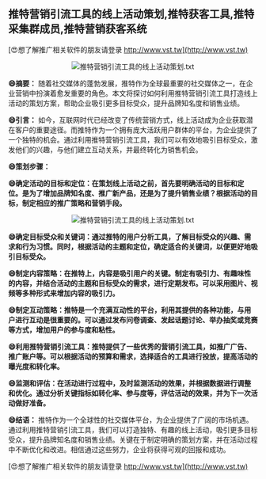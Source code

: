 ## **推特营销引流工具的线上活动策划,推特获客工具,推特采集群成员,推特营销获客系统**

[😍想了解推广相关软件的朋友请登录 http://www.vst.tw](http://www.vst.tw)

 <center><img src="https://vst.tw/MP4/tuiguang/png/4.png" alt="推特营销引流工具的线上活动策划.txt"></center>

**😄摘要：**
随着社交媒体的蓬勃发展，推特作为全球最重要的社交媒体之一，在企业营销中扮演着愈发重要的角色。本文将探讨如何利用推特营销引流工具打造线上活动的策划方案，帮助企业吸引更多目标受众，提升品牌知名度和销售业绩。

**😄引言：**
如今，互联网时代已经改变了传统营销方式，线上活动成为企业获取潜在客户的重要途径。而推特作为一个拥有庞大活跃用户群体的平台，为企业提供了一个独特的机会。通过利用推特营销引流工具，我们可以有效地吸引目标受众，激发他们的兴趣，与他们建立互动关系，并最终转化为销售机会。

**😄策划步骤：**

**😄确定活动的目标和定位：在策划线上活动之前，首先要明确活动的目标和定位。是为了增加品牌知名度、推广新产品，还是为了提升销售业绩？根据活动的目标，制定相应的推广策略和营销手段。**

 <center><img src="https://vst.tw/MP4/tuiguang/png/2.png" alt="推特营销引流工具的线上活动策划.txt"></center>

**😄确定目标受众和关键词：通过推特的用户分析工具，了解目标受众的兴趣、需求和行为习惯。同时，根据活动的主题和定位，确定适合的关键词，以便更好地吸引目标受众。**

**😄制定内容策略：在推特上，内容是吸引用户的关键。制定有吸引力、有趣味性的内容，并结合活动的主题和目标受众的需求，进行定期发布。可以采用图片、视频等多种形式来增加内容的吸引力。**

**😄制定互动策略：推特是一个充满互动性的平台，利用其提供的各种功能，与用户进行互动是很重要的。可以通过发布问卷调查、发起话题讨论、举办抽奖或竞赛等方式，增加用户的参与度和粘性。**

**😄利用推特营销引流工具：推特提供了一些优秀的营销引流工具，如推广广告、推广账户等。可以根据活动的预算和需求，选择适合的工具进行投放，提高活动的曝光度和转化率。**

**😄监测和评估：在活动进行过程中，及时监测活动的效果，并根据数据进行调整和优化。通过分析关键指标如转化率、参与度等，评估活动的效果，并为下一次活动做好准备。**

**😄结语：**
推特作为一个全球性的社交媒体平台，为企业提供了广阔的市场机遇。通过利用推特营销引流工具，我们可以打造独特、有趣的线上活动，吸引更多目标受众，提升品牌知名度和销售业绩。关键在于制定明确的策划方案，并在活动过程中不断优化和改进。相信通过这些努力，企业将获得可观的回报和成功。

[😍想了解推广相关软件的朋友请登录 http://www.vst.tw](http://www.vst.tw)



